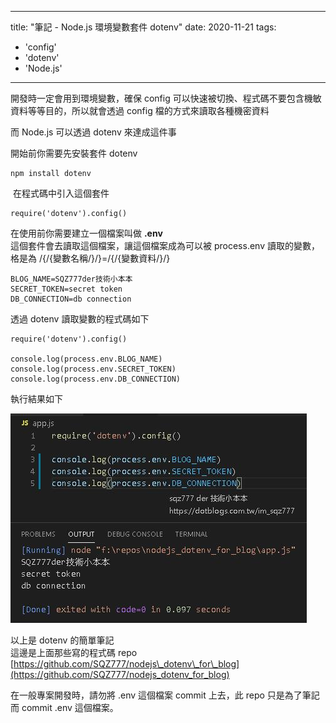 
---
title: "筆記 - Node.js 環境變數套件 dotenv"
date: 2020-11-21
tags: 
  - 'config'
  - 'dotenv'
  - 'Node.js'
---

開發時一定會用到環境變數，確保 config 可以快速被切換、程式碼不要包含機敏資料等等目的，所以就會透過 config 檔的方式來讀取各種機密資料

而 Node.js 可以透過 dotenv 來達成這件事

開始前你需要先安裝套件 dotenv

    npm install dotenv

 在程式碼中引入這個套件

    require('dotenv').config()

在使用前你需要建立一個檔案叫做 **.env**  
這個套件會去讀取這個檔案，讓這個檔案成為可以被 process.env 讀取的變數，格是為 /{/{變數名稱/}/}=/{/{變數資料/}/}

    BLOG_NAME=SQZ777der技術小本本
    SECRET_TOKEN=secret token
    DB_CONNECTION=db connection

透過 dotenv 讀取變數的程式碼如下

    require('dotenv').config()
    
    console.log(process.env.BLOG_NAME)
    console.log(process.env.SECRET_TOKEN)
    console.log(process.env.DB_CONNECTION)

執行結果如下

![](/img/2020-231542/1605971407.png)

以上是 dotenv 的簡單筆記  
這邊是上面那些寫的程式碼 repo  
[https://github.com/SQZ777/nodejs\_dotenv\_for\_blog](https://github.com/SQZ777/nodejs_dotenv_for_blog)

在一般專案開發時，請勿將 .env 這個檔案 commit 上去，此 repo 只是為了筆記而 commit .env 這個檔案。